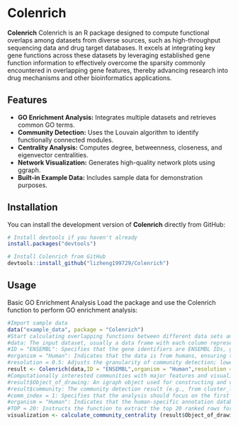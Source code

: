 # Colenrich

**Colenrich** Colenrich is an R package designed to compute functional overlaps among datasets from diverse sources, such as high-throughput sequencing data and drug target databases. It excels at integrating key gene functions across these datasets by leveraging established gene function information to effectively overcome the sparsity commonly encountered in overlapping gene features, thereby advancing research into drug mechanisms and other bioinformatics applications.

## Features

- **GO Enrichment Analysis:** Integrates multiple datasets and retrieves common GO terms.
- **Community Detection:** Uses the Louvain algorithm to identify functionally connected modules.
- **Centrality Analysis:** Computes degree, betweenness, closeness, and eigenvector centralities.
- **Network Visualization:** Generates high-quality network plots using ggraph.
- **Built-in Example Data:** Includes sample data for demonstration purposes.

## Installation

You can install the development version of **Colenrich** directly from GitHub:

```r
# Install devtools if you haven't already
install.packages("devtools")

# Install Colenrich from GitHub
devtools::install_github("lizheng199729/Colenrich")
```
## Usage
Basic GO Enrichment Analysis
Load the package and use the Colenrich function to perform GO enrichment analysis:
```r
#Import sample data
data("example_data", package = "Colenrich")
#Start calculating overlapping functions between different data sets and detect major communities using the Greedy community algorithm
#data: The input dataset, usually a data frame with each column representing a group of gene identifiers.
#ID = "ENSEMBL": Specifies that the gene identifiers are ENSEMBL IDs, guiding the function to use the appropriate annotation database.
#organism = "Human": Indicates that the data is from humans, ensuring the use of human-specific annotation databases (e.g., org.Hs.eg.db).
#resolution = 0.5: Adjusts the granularity of community detection; lower values yield fewer, larger communities, while higher values produce more, finer communities.
result <- Colenrich(data,ID = "ENSEMBL",organism = "Human",resolution = 0.5)
#Computationally interested communities with major features and visualizations
#result$Object_of_drawing: An igraph object used for constructing and visualizing the network.
#result$community: The community detection result (e.g., from cluster_louvain) derived from the network.
#comm_index = 1: Specifies that the analysis should focus on the first detected community.
#organism = "Human": Indicates that the human-specific annotation database (e.g., org.Hs.eg.db) should be used for retrieving GO annotations.
#TOP = 20: Instructs the function to extract the top 20 ranked rows for each centrality metric during gene filtering.
visualization <- calculate_community_centrality (result$Object_of_drawing,result$community,comm_index = 1, organism = "Human", TOP = 20)
